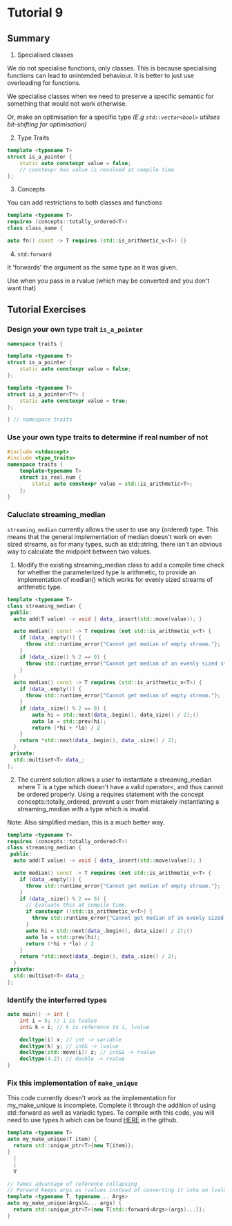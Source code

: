 # Tutorial 9 

## Summary
1) Specialised classes 

We do not specialise functions, only classes. This is because specialising functions can lead to unintended behaviour. It is better to just use overloading for functions. 

We specialise classes when we need to preserve a specific semantic for something that would not work otherwise. 

Or, make an optimisation for a specific type _(E.g `std::vector<bool>` utilises bit-shifting for optimisation)_

2) Type Traits 
```c++
template <typename T>
struct is_a_pointer {
	static auto constexpr value = false;
    // constexpr has value is resolved at compile time
};
```
3) Concepts 

You can add restrictions to both classes and functions 

```c++ 
template <typename T> 
requires (concepts::totally_ordered<T>)
class class_name {
```

```c++
auto fn() const -> T requires (std::is_arithmetic_v<T>) {} 
```

4) `std:forward` 

It 'forwards' the argument as the same type as it was given. 

Use when you pass in a rvalue (which may be converted and you don't want that)

## Tutorial Exercises

### Design your own type trait `is_a_pointer`
```c++
namespace traits {

template <typename T>
struct is_a_pointer {
	static auto constexpr value = false;
};

template <typename T>
struct is_a_pointer<T*> {
	static auto constexpr value = true;
};

} // namespace traits
```

### Use your own type traits to determine if real number of not
```c++
#include <stdexcept>
#include <type_traits>
namespace traits { 
    template<typename T>
    struct is_real_num { 
        static auto constexpr value = std::is_arithmetic<T>; 
    };
}
```

### Caluclate streaming_median
`streaming_median` currently allows the user to use any (ordered) type. This means that the general implementation of median doesn't work on even sized streams, as for many types, such as std::string, there isn't an obvious way to calculate the midpoint between two values.

1) Modify the existing streaming_median class to add a compile time check for whether the parameterized type is arithmetic, to provide an implementation of median() which works for evenly sized streams of arithmetic type.

```c++
template <typename T>
class streaming_median {
 public:
  auto add(T value) -> void { data_.insert(std::move(value)); }

  auto median() const -> T requires (not std::is_arithmetic_v<T> {
    if (data_.empty()) {
      throw std::runtime_error{"Cannot get median of empty stream."};
    }
    if (data_.size() % 2 == 0) { 
      throw std::runtime_error{"Cannot get median of an evenly sized stream"};
    }
  } 
  auto median() const -> T requires (std::is_arithmetic_v<T>) { 
    if (data_.empty()) {
      throw std::runtime_error{"Cannot get median of empty stream."};
    }
    if (data_.size() % 2 == 0) { 
        auto hi = std::next(data_.begin(), data_size() / 2);()
        auto lo = std::prev(hi); 
        return (*hi + *lo) / 2
    }
    return *std::next(data_.begin(), data_.size() / 2);
  }
 private:
  std::multiset<T> data_;
};
```
2) The current solution allows a user to instantiate a streaming_median<T> where T is a type which doesn't have a valid operator<, and thus cannot be ordered properly. Using a requires statement with the concept concepts::totally_ordered, prevent a user from mistakely instantiating a streaming_median with a type which is invalid.

Note: Also simplified median, this is a much better way.

```c++
template <typename T> 
requires (concepts::totally_ordered<T>)
class streaming_median {
 public:
  auto add(T value) -> void { data_.insert(std::move(value)); }

  auto median() const -> T requires (not std::is_arithmetic_v<T> {
    if (data_.empty()) {
      throw std::runtime_error{"Cannot get median of empty stream."};
    }
    if (data_.size() % 2 == 0) { 
      // Evaluate this at compile time.
      if constexpr (!std::is_arithmetic_v<T>) {
        throw std::runtime_error{"Cannot get median of an evenly sized stream."};
      }
      auto hi = std::next(data_.begin(), data_size() / 2);()
      auto lo = std::prev(hi); 
      return (*hi + *lo) / 2
    }
    return *std::next(data_.begin(), data_.size() / 2);
  }
 private:
  std::multiset<T> data_;
};
```

### Identify the interferred types 

```c++
auto main() -> int {
	int i = 5; // i is lvalue
	int& k = i; // k is reference to i, lvalue

	decltype(i) x; // int -> variable
	decltype(k) y; // int& -> lvalue
	decltype(std::move(i)) z; // int&& -> rvalue
	decltype(4.2); // double -> rvalue
}
```
### Fix this implementation of `make_unique`

This code currently doesn't work as the implementation for my_make_unique is incomplete. Complete it through the addition of using std::forward as well as variadic types. To compile with this code, you will need to use types.h which can be found [HERE](https://github.com/cs6771/comp6771/blob/master/lectures/week8/forwarding/types.h) in the github.

```c++
template <typename T>
auto my_make_unique(T item) {
  return std::unique_ptr<T>{new T{item}};
}
  |
  |
  V

// Takes advantage of reference collapsing
// Forward keeps args as rvalues instead of converting it into an lvalue whilst constructing
template <typename T, typename... Args>
auto my_make_unique(Args&&... args) {
  return std::unique_ptr<T>{new T{std::forward<Args>(args)...}};
}

```